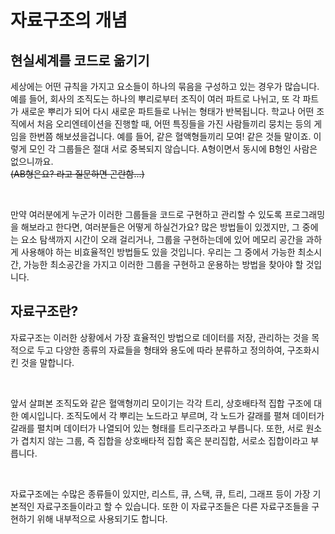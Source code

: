 # 자료구조의 개념

## 현실세계를 코드로 옮기기

세상에는 어떤 규칙을 가지고 요소들이 하나의 묶음을 구성하고 있는 경우가 많습니다. 예를 들어, 회사의 조직도는 하나의 뿌리로부터 조직이 여러 파트로 나뉘고, 또 각 파트가 새로운 뿌리가 되어 다시 새로운 파트들로 나뉘는 형태가 반복됩니다. 학교나 어떤 조직에서 처음 오리엔테이션을 진행할 때, 어떤 특징들을 가진 사람들끼리 뭉치는 등의 게임을 한번쯤 해보셨을겁니다. 예를 들어, 같은 혈액형들끼리 모여! 같은 것들 말이죠. 이렇게 모인 각 그룹들은 절대 서로 중복되지 않습니다. A형이면서 동시에 B형인 사람은 없으니까요.  
~~(AB형은요? 라고 질문하면 곤란함...)~~

<br />

만약 여러분에게 누군가 이러한 그룹들을 코드로 구현하고 관리할 수 있도록 프로그래밍을 해보라고 한다면, 여러분들은 어떻게 하실건가요? 많은 방법들이 있겠지만, 그 중에는 요소 탐색까지 시간이 오래 걸리거나, 그룹을 구현하는데에 있어 메모리 공간을 과하게 사용해야 하는 비효율적인 방법들도 있을 것입니다. 우리는 그 중에서 가능한 최소시간, 가능한 최소공간을 가지고 이러한 그룹을 구현하고 운용하는 방법을 찾아야 할 것입니다.

## 자료구조란?

자료구조는 이러한 상황에서 가장 효율적인 방법으로 데이터를 저장, 관리하는 것을 목적으로 두고 다양한 종류의 자료들을 형태와 용도에 따라 분류하고 정의하여, 구조화시킨 것을 말합니다.

<br />

앞서 살펴본 조직도와 같은 혈액형끼리 모이기는 각각 트리, 상호배타적 집합 구조에 대한 예시입니다. 조직도에서 각 뿌리는 노드라고 부르며, 각 노드가 갈래를 펼쳐 데이터가 갈래를 펼치며 데이터가 나열되어 있는 형태를 트리구조라고 부릅니다. 또한, 서로 원소가 겹치지 않는 그룹, 즉 집합을 상호배타적 집합 혹은 분리집합, 서로소 집합이라고 부릅니다.

<br />

자료구조에는 수많은 종류들이 있지만, 리스트, 큐, 스택, 큐, 트리, 그래프 등이 가장 기본적인 자료구조들이라고 할 수 있습니다. 또한 이 자료구조들은 다른 자료구조들을 구현하기 위해 내부적으로 사용되기도 합니다.
